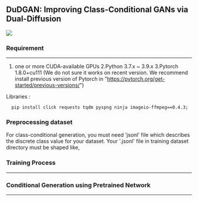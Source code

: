## DuDGAN: Improving Class-Conditional GANs via Dual-Diffusion 

<img src="https://github.com/taesunyeom/DuDGAN/assets/102474982/7c7055e5-bc7a-4397-b5bb-d77467a67af6"/>


### Requirement
---
1. one or more CUDA-available GPUs 
2.Python 3.7.x ~ 3.9.x
3.Pytorch 1.8.0+cu111 (We do not sure it works on recent version. We recommend install previous version of Pytorch in "https://pytorch.org/get-started/previous-versions/")

Libraries : 
```
  pip install click requests tqdm pyspng ninja imageio-ffmpeg==0.4.3; 
```

### Preprocessing dataset

For class-conditional generation, you must need 'jsonl' file which describes the discrete class value for your dataset.
Your '.jsonl' file in training dataset directory must be shaped like,
    
    


### Training Process
---




### Conditional Generation using Pretrained Network
---

